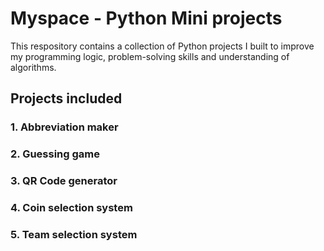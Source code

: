 # Myspace - Python Mini projects
This respository contains a collection of Python projects I built to improve my programming logic, problem-solving skills and understanding of algorithms.

## Projects included
### 1. Abbreviation maker
### 2. Guessing game
### 3. QR Code generator
### 4. Coin selection system
### 5. Team selection system
